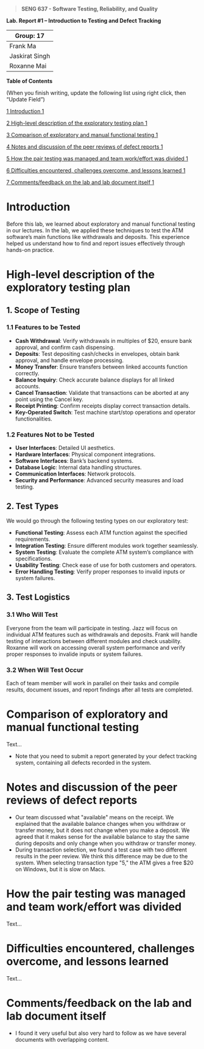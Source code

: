 > **SENG 637 - Software Testing, Reliability, and Quality**

**Lab. Report \#1 – Introduction to Testing and Defect Tracking**

| Group: 17 |
| ------------------- |
| Frank Ma            |
| Jaskirat Singh      |
| Roxanne Mai         |

**Table of Contents**

(When you finish writing, update the following list using right click, then
“Update Field”)

[1 Introduction 1](#_Toc439194677)

[2 High-level description of the exploratory testing plan 1](#_Toc439194678)

[3 Comparison of exploratory and manual functional testing 1](#_Toc439194679)

[4 Notes and discussion of the peer reviews of defect reports 1](#_Toc439194680)

[5 How the pair testing was managed and team work/effort was
divided 1](#_Toc439194681)

[6 Difficulties encountered, challenges overcome, and lessons
learned 1](#_Toc439194682)

[7 Comments/feedback on the lab and lab document itself 1](#_Toc439194683)

# Introduction

Before this lab, we learned about exploratory and manual functional testing in our lectures. In the lab, we applied these techniques to test the ATM software’s main functions like withdrawals and deposits. This experience helped us understand how to find and report issues effectively through hands-on practice.

# High-level description of the exploratory testing plan


## 1. Scope of Testing

### 1.1 Features to be Tested

- **Cash Withdrawal**: Verify withdrawals in multiples of $20, ensure bank approval, and confirm cash dispensing.
- **Deposits**: Test depositing cash/checks in envelopes, obtain bank approval, and handle envelope processing.
- **Money Transfer**: Ensure transfers between linked accounts function correctly.
- **Balance Inquiry**: Check accurate balance displays for all linked accounts.
- **Cancel Transaction**: Validate that transactions can be aborted at any point using the Cancel key.
- **Receipt Printing**: Confirm receipts display correct transaction details.
- **Key-Operated Switch**: Test machine start/stop operations and operator functionalities.

### 1.2 Features Not to be Tested

- **User Interfaces**: Detailed UI aesthetics.
- **Hardware Interfaces**: Physical component integrations.
- **Software Interfaces**: Bank’s backend systems.
- **Database Logic**: Internal data handling structures.
- **Communication Interfaces**: Network protocols.
- **Security and Performance**: Advanced security measures and load testing.

## 2. Test Types

We would go through the following testing types on our exploratory test:

- **Functional Testing**: Assess each ATM function against the specified requirements.
- **Integration Testing**: Ensure different modules work together seamlessly.
- **System Testing**: Evaluate the complete ATM system’s compliance with specifications.
- **Usability Testing**: Check ease of use for both customers and operators.
- **Error Handling Testing**: Verify proper responses to invalid inputs or system failures.

## 3. Test Logistics

### 3.1 Who Will Test

Everyone from the team will participate in testing. Jazz will focus on individual ATM features such as withdrawals and deposits. Frank will handle testing of interactions between different modules and check usability. Roxanne will work on accessing overall system performance and verify proper responses to invalide inputs or system failures.

### 3.2 When Will Test Occur

Each of team member will work in parallel on their tasks and compile results, document issues, and report findings after all tests are completed.

# Comparison of exploratory and manual functional testing

Text…

- Note that you need to submit a report generated by your defect tracking
  system, containing all defects recorded in the system.

# Notes and discussion of the peer reviews of defect reports

- Our team discussed what "available" means on the receipt. We explained that the available balance changes when you withdraw or transfer money, but it does not change when you make a deposit. We agreed that it makes sense for the available balance to stay the same during deposits and only change when you withdraw or transfer money.
- During transaction selection, we found a test case with two different results in the peer review. We think this difference may be due to the system. When selecting transaction type "5," the ATM gives a free $20 on Windows, but it is slow on Macs.

# How the pair testing was managed and team work/effort was divided

Text…

# Difficulties encountered, challenges overcome, and lessons learned

Text…

# Comments/feedback on the lab and lab document itself

- I found it very useful but also very hard to follow as we have several documents with overlapping content.
